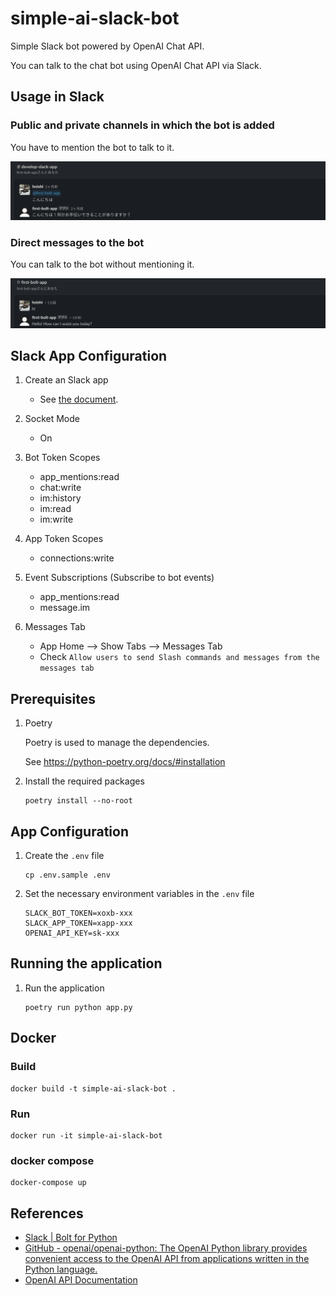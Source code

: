 # simple-ai-slack-bot

Simple Slack bot powered by OpenAI Chat API.

You can talk to the chat bot using OpenAI Chat API via Slack.

## Usage in Slack

### Public and private channels in which the bot is added

You have to mention the bot to talk to it.

![screenshot](attachments/2023-09-17-19-18-49.png)

### Direct messages to the bot

You can talk to the bot without mentioning it.

![screenshot](attachments/2023-09-17-19-18-15.png)

## Slack App Configuration

1. Create an Slack app

    - See [the document](https://slack.dev/bolt-python/tutorial/getting-started).

1. Socket Mode

    - On

1. Bot Token Scopes

    - app_mentions:read
    - chat:write
    - im:history
    - im:read
    - im:write

1. App Token Scopes

    - connections:write

1. Event Subscriptions (Subscribe to bot events)

    - app_mentions:read
    - message.im

1. Messages Tab

    - App Home --> Show Tabs --> Messages Tab
    - Check `Allow users to send Slash commands and messages from the messages tab`

## Prerequisites

1. Poetry

    Poetry is used to manage the dependencies.

    See https://python-poetry.org/docs/#installation

1. Install the required packages

    ```shell
    poetry install --no-root
    ```

## App Configuration

1. Create the `.env` file

    ```shell
    cp .env.sample .env
    ```

1. Set the necessary environment variables in the `.env` file

    ```shell
    SLACK_BOT_TOKEN=xoxb-xxx
    SLACK_APP_TOKEN=xapp-xxx
    OPENAI_API_KEY=sk-xxx
    ```

## Running the application

1. Run the application

    ```shell
    poetry run python app.py
    ```

## Docker

### Build

```shell
docker build -t simple-ai-slack-bot .
```

### Run

```shell
docker run -it simple-ai-slack-bot
```

### docker compose

```shell
docker-compose up
```

## References

- [Slack | Bolt for Python](https://slack.dev/bolt-python/concepts)
- [GitHub - openai/openai-python: The OpenAI Python library provides convenient access to the OpenAI API from applications written in the Python language.](https://github.com/openai/openai-python)
- [OpenAI API Documentation](https://platform.openai.com/docs/introduction)
